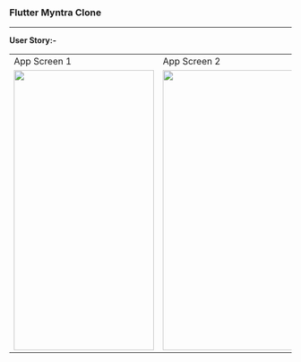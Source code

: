 ### Flutter Myntra Clone

___

**User Story:-**

<table>
  <tr>
    <td>App Screen 1</td>
    <td>App Screen 2</td>
    <td>App Screen 3</td>
  </tr>
  <tr>
    <td><img src = "https://github.com/kshitijsuri90/The-Trial-Buy/blob/main/Machine%20Learning/size-estimator/assets/5.jpeg?raw=true" width = "250" height = "500" /></td>
    <td><img src = "https://github.com/kshitijsuri90/The-Trial-Buy/blob/main/Machine%20Learning/size-estimator/assets/6.jpeg?raw=true" width = "250" height = "500" /></td>
    <td><img src = "https://github.com/kshitijsuri90/The-Trial-Buy/blob/main/Machine%20Learning/size-estimator/assets/7.jpeg?raw=true" width = "250" height = "500" /></td>
  </tr>
 </table>


